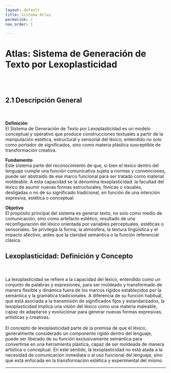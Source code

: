 ```yaml
---
layout: default
title: Sistema Atlas
permalink: /
nav_order: 1

---
```


# Atlas: Sistema de Generación de Texto por Lexoplasticidad
<br><br>

## 2.1 Descripción General
<br><br>
<b>Definición</b><br>
El Sistema de Generación de Texto por Lexoplasticidad es un modelo conceptual y operativo que produce construcciones textuales a partir de la manipulación estética, estructural y sensorial del léxico, entendido no solo como portador de significados, sino como materia plástica susceptible de transformación creativa.

<b>Fundamento</b><br>
Este sistema parte del reconocimiento de que, si bien el léxico dentro del lenguaje cumple una función comunicativa sujeta a normas y convenciones, puede ser abstraído de ese marco funcional para ser tratado como material moldeable. A esta capacidad se la denomina lexoplasticidad: la facultad del léxico de asumir nuevas formas estructurales, fónicas o visuales, desligadas o no de su significado tradicional, en función de una intención expresiva, estética o conceptual.

<b>Objetivo</b><br>
El propósito principal del sistema es generar texto, no solo como medio de comunicación, sino como artefacto estético, resultado de una reconfiguración del léxico orientada por variables perceptuales, estéticas o sensoriales. Se privilegia la forma, la atmósfera, la textura lingüística y el impacto afectivo, antes que la claridad semántica o la función referencial clásica.



## Lexoplasticidad: Definición y Concepto
<br><br>
La lexoplasticidad se refiere a la capacidad del léxico, entendido como un conjunto de palabras y expresiones, para ser moldeado y transformado de manera flexible y dinámica fuera de los marcos rígidos establecidos por la semántica y la gramática tradicionales. A diferencia de su función habitual, que está asociada a la transmisión de significados fijos y estandarizados, la lexoplasticidad implica una visión del léxico como una materia maleable, capaz de adaptarse y evolucionar para generar nuevas formas expresivas, artísticas y creativas.
<br><br>
El concepto de lexoplasticidad parte de la premisa de que el léxico, generalmente considerado un componente rígido dentro del lenguaje, puede ser liberado de su función exclusivamente semántica para convertirse en una herramienta plástica, capaz de ser moldeada de manera artística o conceptual. En este sentido, la lexoplasticidad no está atada a la necesidad de comunicación inmediata o al uso funcional del lenguaje, sino que está enfocada en la transformación estética y experimental del mismo.


---
